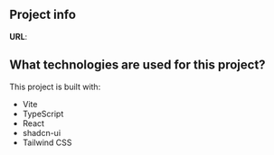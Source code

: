 
## Project info

**URL**: 


## What technologies are used for this project?

This project is built with:

- Vite
- TypeScript
- React
- shadcn-ui
- Tailwind CSS



